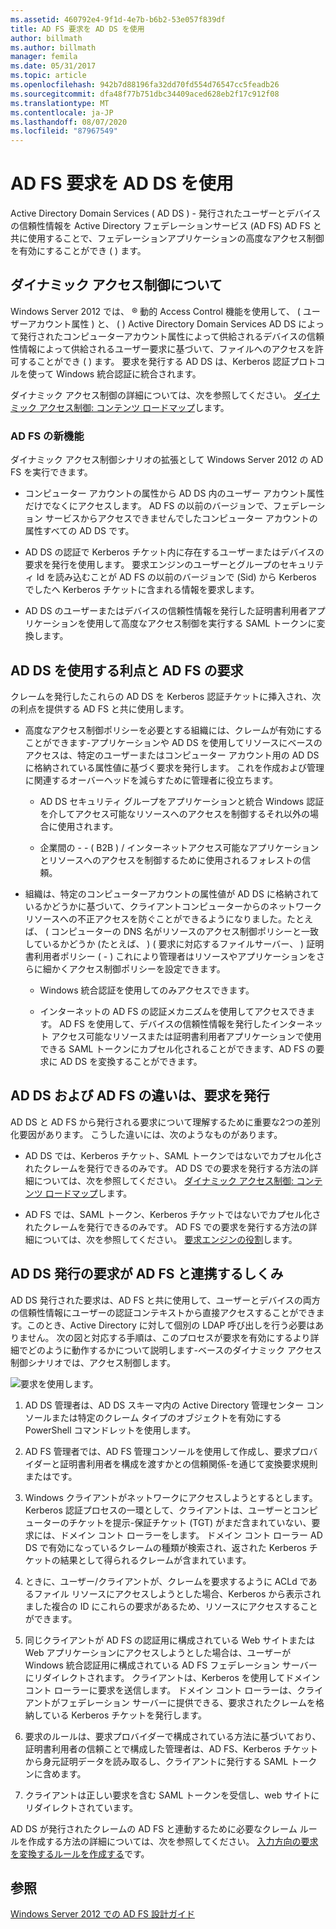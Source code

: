 ```yaml
---
ms.assetid: 460792e4-9f1d-4e7b-b6b2-53e057f839df
title: AD FS 要求を AD DS を使用
author: billmath
ms.author: billmath
manager: femila
ms.date: 05/31/2017
ms.topic: article
ms.openlocfilehash: 942b7d88196fa32dd70fd554d76547cc5feadb26
ms.sourcegitcommit: dfa48f77b751dbc34409aced628eb2f17c912f08
ms.translationtype: MT
ms.contentlocale: ja-JP
ms.lasthandoff: 08/07/2020
ms.locfileid: "87967549"
---
```

# <a name="using-ad-ds-claims-with-ad-fs"></a>AD FS 要求を AD DS を使用


Active Directory Domain Services \( AD DS \) \- 発行されたユーザーとデバイスの信頼性情報を Active Directory フェデレーションサービス (AD FS) AD FS と共に使用することで、フェデレーションアプリケーションの高度なアクセス制御を有効にすることができ \( \) ます。

## <a name="about-dynamic-access-control"></a>ダイナミック アクセス制御について
Windows Server 2012 では、 &reg; 動的 Access Control 機能を使用して、 \( ユーザーアカウント属性 \) と、 \( \) Active Directory Domain Services AD DS によって発行されたコンピューターアカウント属性によって供給されるデバイスの信頼性情報によって供給されるユーザー要求に基づいて、ファイルへのアクセスを許可することができ \( \) ます。 要求を発行する AD DS は、Kerberos 認証プロトコルを使って Windows 統合認証に統合されます。

ダイナミック アクセス制御の詳細については、次を参照してください。 [ダイナミック アクセス制御: コンテンツ ロードマップ](../../solution-guides/Dynamic-Access-Control--Scenario-Overview.md#BKMK_APP)します。

### <a name="whats-new-in-ad-fs"></a>AD FS の新機能
ダイナミック アクセス制御シナリオの拡張として Windows Server 2012 の AD FS を実行できます。

-   コンピューター アカウントの属性から AD DS 内のユーザー アカウント属性だけでなくにアクセスします。 AD FS の以前のバージョンで、フェデレーション サービスからアクセスできませんでしたコンピューター アカウントの属性すべての AD DS です。

-   AD DS の認証で Kerberos チケット内に存在するユーザーまたはデバイスの要求を発行を使用します。 要求エンジンのユーザーとグループのセキュリティ Id を読み込むことが AD FS の以前のバージョンで \(Sid\) から Kerberos でしたへ Kerberos チケットに含まれる情報を要求します。

-   AD DS のユーザーまたはデバイスの信頼性情報を発行した証明書利用者アプリケーションを使用して高度なアクセス制御を実行する SAML トークンに変換します。

## <a name="benefits-of-using-ad-ds-claims-with-ad-fs"></a>AD DS を使用する利点と AD FS の要求
クレームを発行したこれらの AD DS を Kerberos 認証チケットに挿入され、次の利点を提供する AD FS と共に使用します。

-   高度なアクセス制御ポリシーを必要とする組織には、クレームが有効にすることができます\-アプリケーションや AD DS を使用してリソースにベースのアクセスは、特定のユーザーまたはコンピューター アカウント用の AD DS に格納されている属性値に基づく要求を発行します。 これを作成および管理に関連するオーバーヘッドを減らすために管理者に役立ちます。

    -   AD DS セキュリティ グループをアプリケーションと統合 Windows 認証を介してアクセス可能なリソースへのアクセスを制御するそれ以外の場合に使用されます。

    -   企業間の \- \- \( B2B \) \/ インターネットアクセス可能なアプリケーションとリソースへのアクセスを制御するために使用されるフォレストの信頼。

-   組織は、特定のコンピューターアカウントの属性値が AD DS に格納されているかどうかに基づいて、クライアントコンピューターからのネットワークリソースへの不正アクセスを防ぐことができるようになりました。たとえば、 \( コンピューターの DNS 名がリソースのアクセス制御ポリシーと一致しているかどうか (たとえば、 \) \( 要求に対応するファイルサーバー、 \) 証明書利用者ポリシー \( \- \) これにより管理者はリソースやアプリケーションをさらに細かくアクセス制御ポリシーを設定できます。

    -   Windows 統合認証を使用してのみアクセスできます。

    -   インターネットの AD FS の認証メカニズムを使用してアクセスできます。 AD FS を使用して、デバイスの信頼性情報を発行したインターネット アクセス可能なリソースまたは証明書利用者アプリケーションで使用できる SAML トークンにカプセル化されることができます、AD FS の要求に AD DS を変換することができます。

## <a name="differences-between-ad-ds-and-ad-fs-issued-claims"></a>AD DS および AD FS の違いは、要求を発行
AD DS と AD FS から発行される要求について理解するために重要な2つの差別化要因があります。 こうした違いには、次のようなものがあります。

-   AD DS では、Kerberos チケット、SAML トークンではないでカプセル化されたクレームを発行できるのみです。 AD DS での要求を発行する方法の詳細については、次を参照してください。 [ダイナミック アクセス制御: コンテンツ ロードマップ](../../solution-guides/Dynamic-Access-Control--Scenario-Overview.md#BKMK_APP)します。

-   AD FS では、SAML トークン、Kerberos チケットではないでカプセル化されたクレームを発行できるのみです。 AD FS での要求を発行する方法の詳細については、次を参照してください。 [要求エンジンの役割](../../ad-fs/technical-reference/The-Role-of-the-Claims-Engine.md)します。

## <a name="how-ad-ds-issued-claims-work-with-ad-fs"></a>AD DS 発行の要求が AD FS と連携するしくみ
AD DS 発行された要求は、AD FS と共に使用して、ユーザーとデバイスの両方の信頼性情報にユーザーの認証コンテキストから直接アクセスすることができます。このとき、Active Directory に対して個別の LDAP 呼び出しを行う必要はありません。 次の図と対応する手順は、このプロセスが要求を有効にするより詳細でどのように動作するかについて説明します\-ベースのダイナミック アクセス制御シナリオでは、アクセス制御します。

![要求を使用します。](media/UsingADDSClaimswithADFS.gif)

1.  AD DS 管理者は、AD DS スキーマ内の Active Directory 管理センター コンソールまたは特定のクレーム タイプのオブジェクトを有効にする PowerShell コマンドレットを使用します。

2.  AD FS 管理者では、AD FS 管理コンソールを使用して作成し、要求プロバイダーと証明書利用者を構成を渡すかとの信頼関係\-を通じて変換要求規則またはです。

3.  Windows クライアントがネットワークにアクセスしようとするとします。 Kerberos 認証プロセスの一環として、クライアントは、ユーザーとコンピューターのチケットを提示\-保証チケット \(TGT\) がまだ含まれていない、要求には、ドメイン コント ローラーをします。 ドメイン コント ローラー AD DS で有効になっているクレームの種類が検索され、返された Kerberos チケットの結果として得られるクレームが含まれています。

4.  ときに、ユーザー\/クライアントが、クレームを要求するように ACLd であるファイル リソースにアクセスしようとした場合、Kerberos から表示されました複合の ID にこれらの要求があるため、リソースにアクセスすることができます。

5.  同じクライアントが AD FS の認証用に構成されている Web サイトまたは Web アプリケーションにアクセスしようとした場合は、ユーザーが Windows 統合認証用に構成されている AD FS フェデレーション サーバーにリダイレクトされます。 クライアントは、Kerberos を使用してドメイン コント ローラーに要求を送信します。 ドメイン コント ローラーは、クライアントがフェデレーション サーバーに提供できる、要求されたクレームを格納している Kerberos チケットを発行します。

6.  要求のルールは、要求プロバイダーで構成されている方法に基づいており、証明書利用者の信頼ことで構成した管理者は、AD FS、Kerberos チケットから身元証明データを読み取るし、クライアントに発行する SAML トークンに含めます。

7.  クライアントは正しい要求を含む SAML トークンを受信し、web サイトにリダイレクトされています。

AD DS が発行されたクレームの AD FS と連動するために必要なクレーム ルールを作成する方法の詳細については、次を参照してください。 [入力方向の要求を変換するルールを作成する](../../ad-fs/operations/Create-a-Rule-to-Transform-an-Incoming-Claim.md)です。

## <a name="see-also"></a>参照
[Windows Server 2012 での AD FS 設計ガイド](AD-FS-Design-Guide-in-Windows-Server-2012.md)
